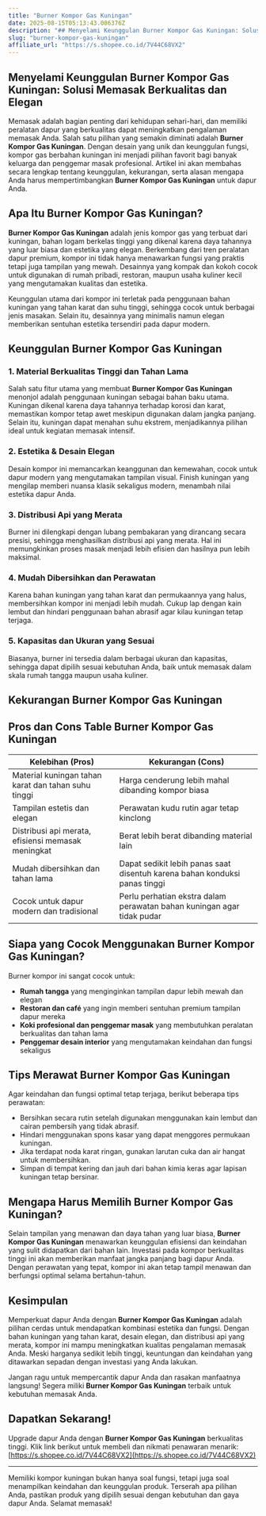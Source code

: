 ```yaml
---
title: "Burner Kompor Gas Kuningan"
date: 2025-08-15T05:13:43.086376Z
description: "## Menyelami Keunggulan Burner Kompor Gas Kuningan: Solusi Memasak Berkualitas dan Elegan..."
slug: "burner-kompor-gas-kuningan"
affiliate_url: "https://s.shopee.co.id/7V44C68VX2"
---
```

## Menyelami Keunggulan Burner Kompor Gas Kuningan: Solusi Memasak Berkualitas dan Elegan

Memasak adalah bagian penting dari kehidupan sehari-hari, dan memiliki peralatan dapur yang berkualitas dapat meningkatkan pengalaman memasak Anda. Salah satu pilihan yang semakin diminati adalah **Burner Kompor Gas Kuningan**. Dengan desain yang unik dan keunggulan fungsi, kompor gas berbahan kuningan ini menjadi pilihan favorit bagi banyak keluarga dan penggemar masak profesional. Artikel ini akan membahas secara lengkap tentang keunggulan, kekurangan, serta alasan mengapa Anda harus mempertimbangkan **Burner Kompor Gas Kuningan** untuk dapur Anda.

## Apa Itu Burner Kompor Gas Kuningan?

**Burner Kompor Gas Kuningan** adalah jenis kompor gas yang terbuat dari kuningan, bahan logam berkelas tinggi yang dikenal karena daya tahannya yang luar biasa dan estetika yang elegan. Berkembang dari tren peralatan dapur premium, kompor ini tidak hanya menawarkan fungsi yang praktis tetapi juga tampilan yang mewah. Desainnya yang kompak dan kokoh cocok untuk digunakan di rumah pribadi, restoran, maupun usaha kuliner kecil yang mengutamakan kualitas dan estetika.

Keunggulan utama dari kompor ini terletak pada penggunaan bahan kuningan yang tahan karat dan suhu tinggi, sehingga cocok untuk berbagai jenis masakan. Selain itu, desainnya yang minimalis namun elegan memberikan sentuhan estetika tersendiri pada dapur modern.

## Keunggulan Burner Kompor Gas Kuningan

### 1. Material Berkualitas Tinggi dan Tahan Lama

Salah satu fitur utama yang membuat **Burner Kompor Gas Kuningan** menonjol adalah penggunaan kuningan sebagai bahan baku utama. Kuningan dikenal karena daya tahannya terhadap korosi dan karat, memastikan kompor tetap awet meskipun digunakan dalam jangka panjang. Selain itu, kuningan dapat menahan suhu ekstrem, menjadikannya pilihan ideal untuk kegiatan memasak intensif.

### 2. Estetika & Desain Elegan

Desain kompor ini memancarkan keanggunan dan kemewahan, cocok untuk dapur modern yang mengutamakan tampilan visual. Finish kuningan yang mengilap memberi nuansa klasik sekaligus modern, menambah nilai estetika dapur Anda.

### 3. Distribusi Api yang Merata

Burner ini dilengkapi dengan lubang pembakaran yang dirancang secara presisi, sehingga menghasilkan distribusi api yang merata. Hal ini memungkinkan proses masak menjadi lebih efisien dan hasilnya pun lebih maksimal.

### 4. Mudah Dibersihkan dan Perawatan

Karena bahan kuningan yang tahan karat dan permukaannya yang halus, membersihkan kompor ini menjadi lebih mudah. Cukup lap dengan kain lembut dan hindari penggunaan bahan abrasif agar kilau kuningan tetap terjaga.

### 5. Kapasitas dan Ukuran yang Sesuai

Biasanya, burner ini tersedia dalam berbagai ukuran dan kapasitas, sehingga dapat dipilih sesuai kebutuhan Anda, baik untuk memasak dalam skala rumah tangga maupun usaha kuliner.

## Kekurangan Burner Kompor Gas Kuningan

## Pros dan Cons Table Burner Kompor Gas Kuningan

| **Kelebihan (Pros)** | **Kekurangan (Cons)** |
|------------------------|---------------------|
| Material kuningan tahan karat dan tahan suhu tinggi | Harga cenderung lebih mahal dibanding kompor biasa |
| Tampilan estetis dan elegan | Perawatan kudu rutin agar tetap kinclong |
| Distribusi api merata, efisiensi memasak meningkat | Berat lebih berat dibanding material lain |
| Mudah dibersihkan dan tahan lama | Dapat sedikit lebih panas saat disentuh karena bahan konduksi panas tinggi |
| Cocok untuk dapur modern dan tradisional | Perlu perhatian ekstra dalam perawatan bahan kuningan agar tidak pudar |

## Siapa yang Cocok Menggunakan Burner Kompor Gas Kuningan?

Burner kompor ini sangat cocok untuk:

- **Rumah tangga** yang menginginkan tampilan dapur lebih mewah dan elegan
- **Restoran dan café** yang ingin memberi sentuhan premium tampilan dapur mereka
- **Koki profesional dan penggemar masak** yang membutuhkan peralatan berkualitas dan tahan lama
- **Penggemar desain interior** yang mengutamakan keindahan dan fungsi sekaligus

## Tips Merawat Burner Kompor Gas Kuningan

Agar keindahan dan fungsi optimal tetap terjaga, berikut beberapa tips perawatan:

- Bersihkan secara rutin setelah digunakan menggunakan kain lembut dan cairan pembersih yang tidak abrasif.
- Hindari menggunakan spons kasar yang dapat menggores permukaan kuningan.
- Jika terdapat noda karat ringan, gunakan larutan cuka dan air hangat untuk membersihkan.
- Simpan di tempat kering dan jauh dari bahan kimia keras agar lapisan kuningan tetap bersinar.

## Mengapa Harus Memilih Burner Kompor Gas Kuningan?

Selain tampilan yang menawan dan daya tahan yang luar biasa, **Burner Kompor Gas Kuningan** menawarkan keunggulan efisiensi dan keindahan yang sulit didapatkan dari bahan lain. Investasi pada kompor berkualitas tinggi ini akan memberikan manfaat jangka panjang bagi dapur Anda. Dengan perawatan yang tepat, kompor ini akan tetap tampil menawan dan berfungsi optimal selama bertahun-tahun.

## Kesimpulan

Memperkuat dapur Anda dengan **Burner Kompor Gas Kuningan** adalah pilihan cerdas untuk mendapatkan kombinasi estetika dan fungsi. Dengan bahan kuningan yang tahan karat, desain elegan, dan distribusi api yang merata, kompor ini mampu meningkatkan kualitas pengalaman memasak Anda. Meski harganya sedikit lebih tinggi, keuntungan dan keindahan yang ditawarkan sepadan dengan investasi yang Anda lakukan.

Jangan ragu untuk mempercantik dapur Anda dan rasakan manfaatnya langsung! Segera miliki **Burner Kompor Gas Kuningan** terbaik untuk kebutuhan memasak Anda.

## Dapatkan Sekarang! 

Upgrade dapur Anda dengan **Burner Kompor Gas Kuningan** berkualitas tinggi. Klik link berikut untuk membeli dan nikmati penawaran menarik: [https://s.shopee.co.id/7V44C68VX2](https://s.shopee.co.id/7V44C68VX2)

---

Memiliki kompor kuningan bukan hanya soal fungsi, tetapi juga soal menampilkan keindahan dan keunggulan produk. Terserah apa pilihan Anda, pastikan produk yang dipilih sesuai dengan kebutuhan dan gaya dapur Anda. Selamat memasak!